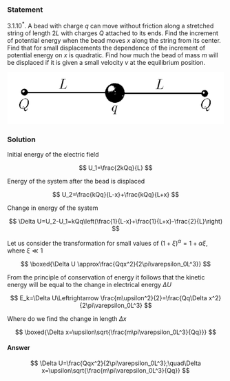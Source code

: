 ###  Statement

$3.1.10^*.$ A bead with charge $q$ can move without friction along a stretched string of length $2 L$ with charges $Q$ attached to its ends. Find the increment of potential energy when the bead moves $x$ along the string from its center. Find that for small displacements the dependence of the increment of potential energy on $x$ is quadratic. Find how much the bead of mass $m$ will be displaced if it is given a small velocity $v$ at the equilibrium position.

![ For problem $3.1.10^*$ |669x159, 39%](../../img/3.1.10/3.1.10.png)

### Solution

Initial energy of the electric field

$$
U_1=\frac{2kQq}{L}
$$

Energy of the system after the bead is displaced

$$
U_2=\frac{kQq}{L-x}+\frac{kQq}{L+x}
$$

Change in energy of the system

$$
\Delta U=U_2-U_1=kQq\left(\frac{1}{L-x}+\frac{1}{L+x}-\frac{2}{L}\right)
$$

Let us consider the transformation for small values ​​of $(1+\xi )^\alpha =1+\alpha\xi$, where $\xi\ll1$

$$
\boxed{\Delta U \approx\frac{Qqx^2}{2\pi\varepsilon_0L^3}}
$$

From the principle of conservation of energy it follows that the kinetic energy will be equal to the change in electrical energy $\Delta U$

$$
E_k=\Delta U\Leftrightarrow \frac{m\upsilon^2}{2}=\frac{Qq\Delta x^2}{2\pi\varepsilon_0L^3}
$$

Where do we find the change in length $\Delta x$

$$
\boxed{\Delta x=\upsilon\sqrt{\frac{m\pi\varepsilon_0L^3}{Qq}}}
$$

#### Answer

$$
\Delta U=\frac{Qqx^2}{2\pi\varepsilon_0L^3};\quad\Delta x=\upsilon\sqrt{\frac{m\pi\varepsilon_0L^3}{Qq}}
$$